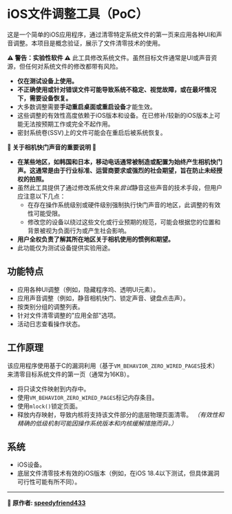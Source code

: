 # iOS文件调整工具（PoC）

这是一个简单的iOS应用程序，通过清零特定系统文件的第一页来应用各种UI和声音调整。本项目是概念验证，展示了文件清零技术的使用。

**⚠️ 警告：实验性软件 ⚠️**
此工具修改系统文件。虽然目标文件通常是UI或声音资源，但任何对系统文件的修改都带有风险。
- **仅在测试设备上使用。**
- **不正确使用或针对错误文件可能导致系统不稳定、视觉故障，或在最坏情况下，需要设备恢复。**
- 大多数调整需要**手动重启桌面或重启设备**才能生效。
- 这些调整的有效性高度依赖于iOS版本和设备。在已修补/较新的iOS版本上可能无法按预期工作或完全不起作用。
- 密封系统卷(SSV)上的文件可能会在重启后被系统恢复。

**📸 关于相机快门声音的重要说明 📸**
- **在某些地区，如韩国和日本，移动电话通常被制造或配置为始终产生相机快门声。这通常是由于行业标准、运营商要求或强烈的社会期望，旨在防止未经授权的拍照。**
- 虽然此工具提供了通过修改系统文件来*尝试*静音这些声音的技术手段，但用户应注意以下几点：
  - 在存在操作系统级别或硬件级别强制执行快门声音的地区，此调整的有效性可能受限。
  - 修改您的设备以绕过这些文化或行业预期的规范，可能会根据您的位置和背景被视为负面行为或产生社会影响。
- **用户全权负责了解其所在地区关于相机使用的惯例和期望。**
- 此功能仅为测试设备提供实验用途。

## 功能特点

- 应用各种UI调整（例如，隐藏程序坞、透明UI元素）。
- 应用声音调整（例如，静音相机快门、锁定声音、键盘点击声）。
- 按类别分组的调整列表。
- 针对文件清零调整的"应用全部"选项。
- 活动日志查看操作状态。

## 工作原理

该应用程序使用基于C的漏洞利用（基于`VM_BEHAVIOR_ZERO_WIRED_PAGES`技术）来清零目标系统文件的第一页（通常为16KB）。
- 将只读文件映射到内存中。
- 使用`VM_BEHAVIOR_ZERO_WIRED_PAGES`标记内存条目。
- 使用`mlock()`锁定页面。
- 释放内存映射，导致内核将支持该文件部分的底层物理页面清零。
*（有效性和精确的低级机制可能因操作系统版本和内核缓解措施而异。）*


## 系统

- iOS设备。
- 底层文件清零技术有效的iOS版本（例如，在iOS 18.4以下测试，但具体漏洞可行性可能有所不同）。


---

**📢 原作者: [speedyfriend433](https://github.com/speedyfriend433)**

